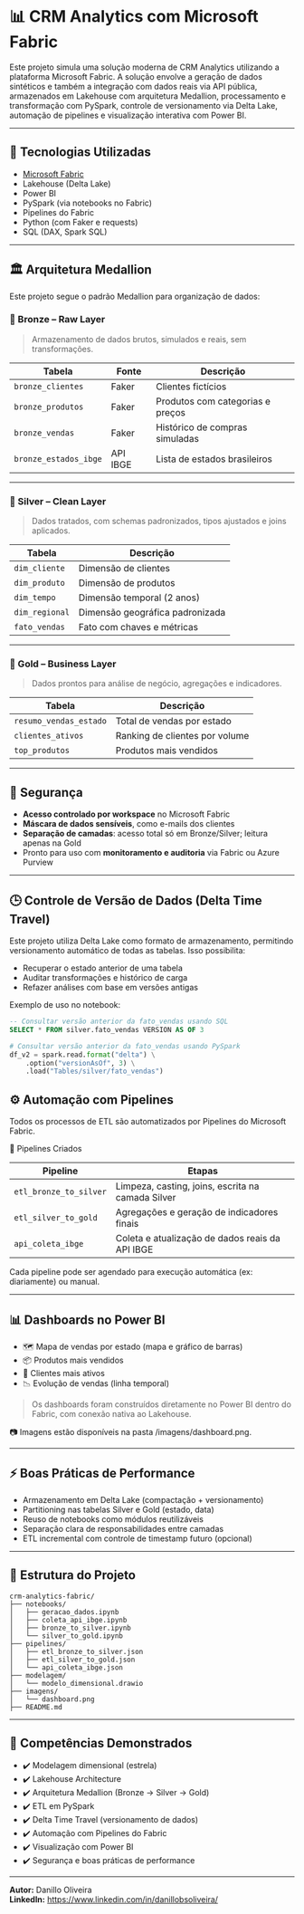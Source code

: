 # 📊 CRM Analytics com Microsoft Fabric

Este projeto simula uma solução moderna de CRM Analytics utilizando a plataforma Microsoft Fabric. A solução envolve a geração de dados sintéticos e também a integração com dados reais via API pública, armazenados em Lakehouse com arquitetura Medallion, processamento e transformação com PySpark, controle de versionamento via Delta Lake, automação de pipelines e visualização interativa com Power BI.

---

## 🚀 Tecnologias Utilizadas

- [Microsoft Fabric](https://www.microsoft.com/en-us/microsoft-fabric)
- Lakehouse (Delta Lake)
- Power BI
- PySpark (via notebooks no Fabric)
- Pipelines do Fabric
- Python (com Faker e requests)
- SQL (DAX, Spark SQL)

---

## 🏛️ Arquitetura Medallion

Este projeto segue o padrão Medallion para organização de dados:

### 🥉 Bronze – Raw Layer
> Armazenamento de dados brutos, simulados e reais, sem transformações.

| Tabela               | Fonte                      | Descrição                             |
|----------------------|----------------------------|----------------------------------------|
| `bronze_clientes`    | Faker                      | Clientes fictícios                     |
| `bronze_produtos`    | Faker                      | Produtos com categorias e preços       |
| `bronze_vendas`      | Faker                      | Histórico de compras simuladas         |
| `bronze_estados_ibge`| API IBGE                   | Lista de estados brasileiros           |

---

### 🥈 Silver – Clean Layer
> Dados tratados, com schemas padronizados, tipos ajustados e joins aplicados.

| Tabela               | Descrição                          |
|----------------------|------------------------------------|
| `dim_cliente`        | Dimensão de clientes               |
| `dim_produto`        | Dimensão de produtos               |
| `dim_tempo`          | Dimensão temporal (2 anos)         |
| `dim_regional`       | Dimensão geográfica padronizada    |
| `fato_vendas`        | Fato com chaves e métricas         |

---

### 🥇 Gold – Business Layer
> Dados prontos para análise de negócio, agregações e indicadores.

| Tabela                   | Descrição                           |
|--------------------------|-------------------------------------|
| `resumo_vendas_estado`   | Total de vendas por estado          |
| `clientes_ativos`        | Ranking de clientes por volume      |
| `top_produtos`           | Produtos mais vendidos              |

---

## 🔐 Segurança

- **Acesso controlado por workspace** no Microsoft Fabric
- **Máscara de dados sensíveis**, como e-mails dos clientes
- **Separação de camadas**: acesso total só em Bronze/Silver; leitura apenas na Gold
- Pronto para uso com **monitoramento e auditoria** via Fabric ou Azure Purview

---

## 🕒 Controle de Versão de Dados (Delta Time Travel)

Este projeto utiliza Delta Lake como formato de armazenamento, permitindo versionamento automático de todas as tabelas. Isso possibilita:

- Recuperar o estado anterior de uma tabela
- Auditar transformações e histórico de carga
- Refazer análises com base em versões antigas

Exemplo de uso no notebook:

```sql
-- Consultar versão anterior da fato_vendas usando SQL
SELECT * FROM silver.fato_vendas VERSION AS OF 3
```
```python
# Consultar versão anterior da fato_vendas usando PySpark
df_v2 = spark.read.format("delta") \
    .option("versionAsOf", 3) \
    .load("Tables/silver/fato_vendas")
```

## ⚙️ Automação com Pipelines

Todos os processos de ETL são automatizados por Pipelines do Microsoft Fabric.

🔁 Pipelines Criados

| Pipeline                   | Etapas                           |
|--------------------------|-------------------------------------|
| `etl_bronze_to_silver`   | Limpeza, casting, joins, escrita na camada Silver          |
| `etl_silver_to_gold`     | Agregações e geração de indicadores finais      |
| `api_coleta_ibge`           | Coleta e atualização de dados reais da API IBGE              |

Cada pipeline pode ser agendado para execução automática (ex: diariamente) ou manual.

---

## 📊 Dashboards no Power BI

- 🗺️ Mapa de vendas por estado (mapa e gráfico de barras)
- 📦 Produtos mais vendidos
- 👥 Clientes mais ativos
- 📉 Evolução de vendas (linha temporal)

> Os dashboards foram construídos diretamente no Power BI dentro do Fabric, com conexão nativa ao Lakehouse.

📷 Imagens estão disponíveis na pasta /imagens/dashboard.png.

---

## ⚡ Boas Práticas de Performance

- Armazenamento em Delta Lake (compactação + versionamento)
- Partitioning nas tabelas Silver e Gold (estado, data)
- Reuso de notebooks como módulos reutilizáveis
- Separação clara de responsabilidades entre camadas
- ETL incremental com controle de timestamp futuro (opcional)

---

## 📁 Estrutura do Projeto

```plaintext
crm-analytics-fabric/
├── notebooks/
│   ├── geracao_dados.ipynb
│   ├── coleta_api_ibge.ipynb
│   ├── bronze_to_silver.ipynb
│   └── silver_to_gold.ipynb
├── pipelines/
│   ├── etl_bronze_to_silver.json
│   ├── etl_silver_to_gold.json
│   └── api_coleta_ibge.json
├── modelagem/
│   └── modelo_dimensional.drawio
├── imagens/
│   └── dashboard.png
├── README.md
```
---

## 🧠 Competências Demonstrados

- ✔️ Modelagem dimensional (estrela)
- ✔️ Lakehouse Architecture
- ✔️ Arquitetura Medallion (Bronze → Silver → Gold)
- ✔️ ETL em PySpark
- ✔️ Delta Time Travel (versionamento de dados)
- ✔️ Automação com Pipelines do Fabric
- ✔️ Visualização com Power BI
- ✔️ Segurança e boas práticas de performance

---

**Autor:** Danillo Oliveira  
**LinkedIn:** https://www.linkedin.com/in/danillobsoliveira/ 
